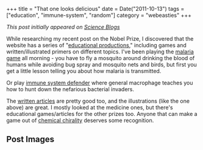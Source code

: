 +++
title = "That one looks delicious"
date = Date("2011-10-13")
tags = ["education", "immune-system", "random"]
category = "webeasties"
+++

_This post initially appeared on [Science Blogs](http://scienceblogs.com/webeasties)_

While researching my recent post on the Nobel Prize, I discovered that the website has a series of "[educational productions](http://www.nobelprize.org/educational/all_productions.html)," including games and written/illustrated primers on different topics. I've been playing the [malaria game](http://www.nobelprize.org/educational/medicine/malaria/mosquito.html) all morning - you have to fly a mosquito around drinking the blood of humans while avoiding bug spray and mosquito nets and birds, but first you get a little lesson telling you about how malaria is transmitted.

Or play [immune system defender](http://www.nobelprize.org/educational/medicine/immunity/game/index.html) where general macrophage teaches you how to hunt down the nefarious bacterial invaders.

The [written articles](http://www.nobelprize.org/educational/medicine/immunity/immune-detail.html) are pretty good too, and the illustrations (like the one above) are great. I mostly looked at the medicine ones, but there's educational games/articles for the other prizes too. Anyone that can make a game out of [chemical chirality](http://www.nobelprize.org/educational/chemistry/chiral/) deserves some recognition. 

      
  

 ## Post Images


